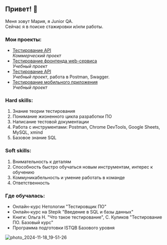 ## Привет! 👋
Меня зовут Мария, я Junior QA. <br>
Сейчас я в поиске стажировки и/или работы. <br>

### Мои проекты:
* [Тестирование API](https://github.com/malsmasher/Integration-of-Bitrix-24-with-a-mobile-application)<br>
  *Коммерческий проект*
* [Тестирование фронтенда web-сервиса](https://github.com/malsmasher/Test-cases-for-the-form?tab=readme-ov-file)<br>
  *Учебный проект*
* [Тестирование API](https://github.com/malsmasher/Test-task)<br>
  *Учебный проект*, работа в Postman, Swagger.
* [Тестирование мобильного приложения](https://github.com/malsmasher/NEXTRACKER-app?tab=readme-ov-file)<br>
  *Учебный проект*


### Hard skills:
1. Знание теории тестирования
2. Понимание жизненного цикла разработки ПО
3. Написание тестовой документации
4. Работа с инструментами: Postman, Chrome DevTools, Google Sheets, MySQL, xmind
5. Базовое знание SQL

### Soft skills:
1. Внимательность к деталям
2. Способность быстро обучаться новым инструментам, интерес к обучению
3. Коммуникабельность и умение работать в команде
4. Ответственность

### Где обучалась:
- Онлайн-курс Нетологии "Тестировщик ПО"
- Онлайн-курс на Stepik "Введение в SQL и базы данных"
- Книги: Ольга Н. "Что такое тестирование", С. Куликов "Тестирование ПО. Базовый курс"
- Программа подготовки ISTQB Базового уровня

![photo_2024-11-18_19-51-26](https://github.com/user-attachments/assets/56aa3cb9-8892-4c71-a60b-8b11d139ffae)
